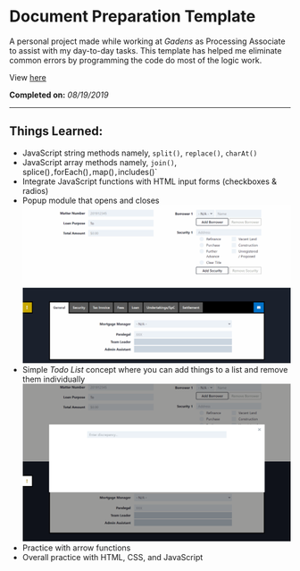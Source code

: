 # Document Preparation Template

A personal project made while working at _Gadens_ as Processing Associate to assist with my day-to-day tasks. This template has helped me eliminate common errors by programming the code do most of the logic work.

View [here](https://denzeltl.github.io/docprep-template/)

**Completed on:** _08/19/2019_

---

## Things Learned:

-   JavaScript string methods namely, `split()`, `replace()`, `charAt()`
-   JavaScript array methods namely, `join()`, splice()`,`forEach()`,`map()`,`includes()`
-   Integrate JavaScript functions with HTML input forms (checkboxes & radios)
-   Popup module that opens and closes
    ![Gif for Popup Module Example](gifs/popup-module.gif)
-   Simple _Todo List_ concept where you can add things to a list and remove them individually
    ![Gif for Todo List Example](gifs/todo-list.gif)
-   Practice with arrow functions
-   Overall practice with HTML, CSS, and JavaScript
